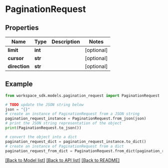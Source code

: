# PaginationRequest


## Properties

Name | Type | Description | Notes
------------ | ------------- | ------------- | -------------
**limit** | **int** |  | [optional] 
**cursor** | **str** |  | [optional] 
**direction** | **str** |  | [optional] 

## Example

```python
from workspace_sdk.models.pagination_request import PaginationRequest

# TODO update the JSON string below
json = "{}"
# create an instance of PaginationRequest from a JSON string
pagination_request_instance = PaginationRequest.from_json(json)
# print the JSON string representation of the object
print(PaginationRequest.to_json())

# convert the object into a dict
pagination_request_dict = pagination_request_instance.to_dict()
# create an instance of PaginationRequest from a dict
pagination_request_from_dict = PaginationRequest.from_dict(pagination_request_dict)
```
[[Back to Model list]](../README.md#documentation-for-models) [[Back to API list]](../README.md#documentation-for-api-endpoints) [[Back to README]](../README.md)


